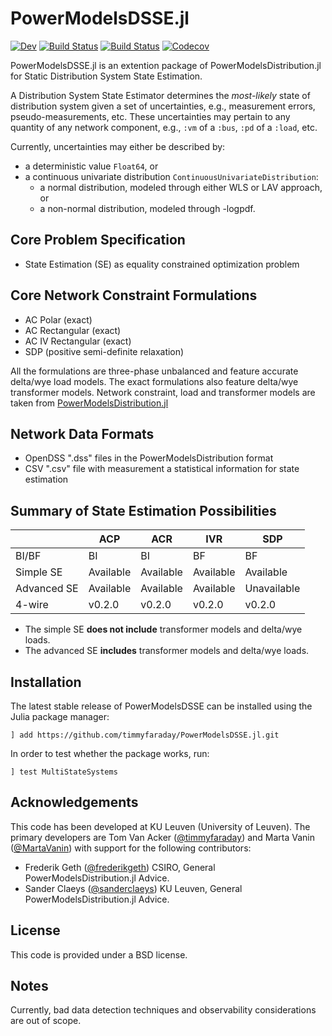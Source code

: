 # PowerModelsDSSE.jl

[![Dev](https://img.shields.io/badge/docs-dev-blue.svg)](https://timmyfaraday.github.io/PowerModelsDSSE.jl/dev)
[![Build Status](https://travis-ci.com/timmyfaraday/PowerModelsDSSE.jl.svg?branch=master)](https://travis-ci.com/timmyfaraday/PowerModelsDSSE.jl)
[![Build Status](https://ci.appveyor.com/api/projects/status/github/timmyfaraday/MultiStateSystems.jl?svg=true)](https://ci.appveyor.com/project/timmyfaraday/MultiStateSystems-jl)
[![Codecov](https://codecov.io/gh/timmyfaraday/PowerModelsDSSE.jl/branch/master/graph/badge.svg)](https://codecov.io/gh/timmyfaraday/PowerModelsDSSE.jl)

PowerModelsDSSE.jl is an extention package of PowerModelsDistribution.jl for
Static Distribution System State Estimation.

A Distribution System State Estimator determines the *most-likely* state of
distribution system given a set of uncertainties, e.g., measurement errors,
pseudo-measurements, etc. These uncertainties may pertain to any quantity of any
network component, e.g., `:vm` of a `:bus`, `:pd` of a `:load`, etc.

Currently, uncertainties may either be described by:
- a deterministic value `Float64`, or
- a continuous univariate distribution `ContinuousUnivariateDistribution`:
    * a normal distribution, modeled through either WLS or LAV approach, or
    * a non-normal distribution, modeled through -logpdf.

## Core Problem Specification

- State Estimation (SE) as equality constrained optimization problem

## Core Network Constraint Formulations

- AC Polar (exact)
- AC Rectangular (exact)
- AC IV Rectangular (exact)
- SDP (positive semi-definite relaxation)

All the formulations are three-phase unbalanced and feature accurate delta/wye
load models. The exact formulations also feature delta/wye transformer models.
Network constraint, load and transformer models are taken from
[PowerModelsDistribution.jl](https://github.com/lanl-ansi/PowerModelsDistribution.jl)

## Network Data Formats

- OpenDSS ".dss" files in the PowerModelsDistribution format
- CSV ".csv" file with measurement a statistical information for state estimation

## Summary of State Estimation Possibilities

|                   | ACP           | ACR           | IVR           | SDP           |
| ----------------- | ------------- | ------------- | ------------- | ------------- |
| BI/BF             | BI            | BI            | BF            | BF            |
| Simple SE         | Available     | Available     | Available     | Available     |
| Advanced SE       | Available     | Available     | Available     | Unavailable   |
| 4-wire            | v0.2.0        | v0.2.0        | v0.2.0        | v0.2.0        |

- The simple SE **does not include** transformer models and delta/wye loads.
- The advanced SE **includes** transformer models and delta/wye loads.

## Installation

The latest stable release of PowerModelsDSSE can be installed using the Julia
package manager:

```
] add https://github.com/timmyfaraday/PowerModelsDSSE.jl.git
```

In order to test whether the package works, run:

```
] test MultiStateSystems
```

## Acknowledgements

This code has been developed at KU Leuven (University of Leuven). The primary
developers are Tom Van Acker ([@timmyfaraday](https://github.com/timmyfaraday))
and Marta Vanin ([@MartaVanin](https://github.com/MartaVanin)) with support for
the following contributors:

- Frederik Geth ([@frederikgeth](https://github.com/frederikgeth)) CSIRO,
General PowerModelsDistribution.jl Advice.
- Sander Claeys ([@sanderclaeys](https://github.com/sanderclaeys)) KU Leuven,
General PowerModelsDistribution.jl Advice.

## License

This code is provided under a BSD license.

## Notes

Currently, bad data detection techniques and observability considerations are out of scope.
